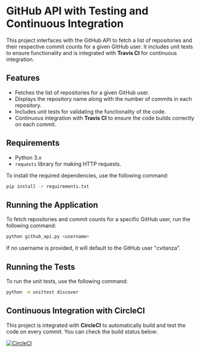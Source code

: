 # GitHub API with Testing and Continuous Integration

This project interfaces with the GitHub API to fetch a list of repositories and their respective commit counts for a given GitHub user. It includes unit tests to ensure functionality and is integrated with **Travis CI** for continuous integration.

## Features

- Fetches the list of repositories for a given GitHub user.
- Displays the repository name along with the number of commits in each repository.
- Includes unit tests for validating the functionality of the code.
- Continuous integration with **Travis CI** to ensure the code builds correctly on each commit.

## Requirements

- Python 3.x
- `requests` library for making HTTP requests.

To install the required dependencies, use the following command:

```bash
pip install -r requirements.txt
```
## Running the Application
To fetch repositories and commit counts for a specific GitHub user, run the following command:

```bash
python github_api.py <username>
```
If no username is provided, it will default to the GitHub user "cvitanza".

## Running the Tests

To run the unit tests, use the following command:
```bash
python -m unittest discover
```

## Continuous Integration with CircleCI

This project is integrated with **CircleCI** to automatically build and test the code on every commit. You can check the build status below:

[![CircleCI](https://circleci.com/gh/cvitanza/SSW-567.svg?style=shield)](https://circleci.com/gh/cvitanza/SSW-567)


